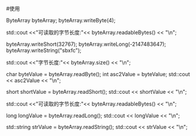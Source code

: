 

#使用

  ByteArray byteArray;
  byteArray.writeByte(4);

  std::cout <<"可读取的字节长度:"<< byteArray.readableBytes() << "\n";

  byteArray.writeShort(32767);
  byteArray.writeLong(-2147483647);
  byteArray.writeString("sbxfc");

  std::cout <<"字节长度:"<< byteArray.size() << "\n";

  char byteValue = byteArray.readByte();
  int asc2Value = byteValue;
  std::cout << asc2Value << "\n";

  short shortValue = byteArray.readShort();
  std::cout << shortValue << "\n";

  std::cout <<"可读取的字节长度:"<< byteArray.readableBytes() << "\n";

  long longValue = byteArray.readLong();
  std::cout << longValue << "\n";

  std::string strValue = byteArray.readString();
  std::cout << strValue << "\n";
